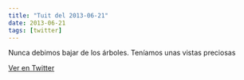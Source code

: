 ```yaml
---
title: "Tuit del 2013-06-21"
date: 2013-06-21
tags: [twitter]
---
```


Nunca debimos bajar de los árboles. Teníamos unas vistas preciosas



[Ver en Twitter](https://twitter.com/i/web/status/348161566333616128)
